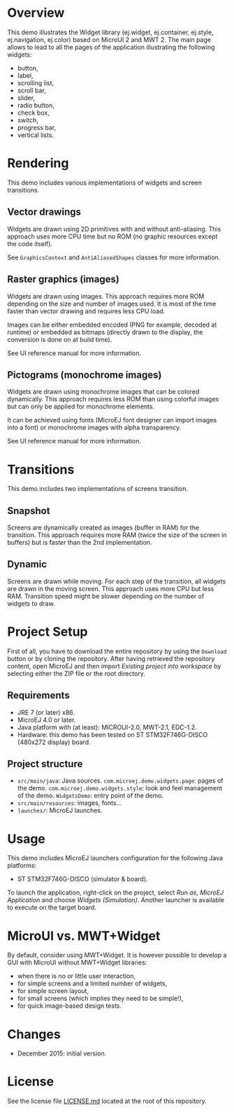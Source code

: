 # Overview
This demo illustrates the Widget library (ej.widget, ej.container, ej.style, ej.navigation, ej.color) based on MicroUI 2 and MWT 2.
The main page allows to lead to all the pages of the application illustrating the following widgets:
- button,
- label,
- scrolling list,
- scroll bar,
- slider,
- radio button,
- check box,
- switch,
- progress bar,
- vertical lists.

# Rendering
This demo includes various implementations of widgets and screen transitions.

## Vector drawings
Widgets are drawn using 2D primitives with and without anti-aliasing. This approach uses more CPU time but no ROM (no graphic resources except the code itself).

See `GraphicsContext` and `AntiAliasedShapes` classes for more information. 

## Raster graphics (images)
Widgets are drawn using images. This approach requires more ROM depending on the size and number of images used. It is most of the time faster than vector drawing and requires less CPU load.

Images can be either embedded encoded (PNG for example, decoded at runtime) or embedded as bitmaps (directly drawn to the display, the conversion is done on at build time).

See UI reference manual for more information.

## Pictograms (monochrome images)
Widgets are drawn using monochrome images that can be colored dynamically. This approach requires less ROM than using colorful images but can only be applied for monochrome elements.

It can be achieved using fonts (MicroEJ font designer can import images into a font) or monochrome images with alpha transparency.

See UI reference manual for more information.

# Transitions
This demo includes two implementations of screens transition.

## Snapshot
Screens are dynamically created as images (buffer in RAM) for the transition. This approach requires more RAM (twice the size of the screen in buffers) but is faster than the 2nd implementation.

## Dynamic
Screens are drawn while moving. For each step of the transition, all widgets are drawn in the moving screen. This approach uses more CPU but less RAM. Transition speed might be slower depending on the number of widgets to draw.

# Project Setup
First of all, you have to download the entire repository by using the `Download` button or by cloning the repository. After having retrieved the repository content, open MicroEJ and then import _Existing project into workspace_ by selecting either the ZIP file or the root directory.

## Requirements
- JRE 7 (or later) x86.
- MicroEJ 4.0 or later.
- Java platform with (at least): MICROUI-2.0, MWT-2.1, EDC-1.2.
- Hardware: this demo has been tested on ST STM32F746G-DISCO (480x272 display) board.

## Project structure
  - `src/main/java`: Java sources.
  		`com.microej.demo.widgets.page`: pages of the demo.
  		`com.microej.demo.widgets.style`: look and feel management of the demo.
  		`WidgetsDemo`: entry point of the demo.
  - `src/main/resources`: images, fonts…
  - `launches/`: MicroEJ launches.

# Usage
This demo includes MicroEJ launchers configuration for the following Java platforms:
- ST STM32F746G-DISCO (simulator & board).

To launch the application, right-click on the project, select _Run as_, _MicroEJ Application_ and choose _Widgets (Simulation)_. Another launcher is available to execute on the target board.

# MicroUI vs. MWT+Widget
By default, consider using MWT+Widget.
It is however possible to develop a GUI with MicroUI without MWT+Widget libraries:
* when there is no or little user interaction,
* for simple screens and a limited number of widgets,
* for simple screen layout,
* for small screens (which implies they need to be simple!),
* for quick image-based design tests.

# Changes
- December 2015: initial version.

# License
See the license file [LICENSE.md](LICENSE.md) located at the root of this repository.

